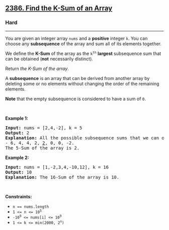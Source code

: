 <h2><a href="https://leetcode.com/problems/find-the-k-sum-of-an-array/">2386. Find the K-Sum of an Array</a></h2><h3>Hard</h3><hr><div><p>You are given an integer array <code>nums</code> and a <strong>positive</strong> integer <code>k</code>. You can choose any <strong>subsequence</strong> of the array and sum all of its elements together.</p>

<p>We define the <strong>K-Sum</strong> of the array as the <code>k<sup>th</sup></code> <strong>largest</strong> subsequence sum that can be obtained (<strong>not</strong> necessarily distinct).</p>

<p>Return <em>the K-Sum of the array</em>.</p>

<p>A <strong>subsequence</strong> is an array that can be derived from another array by deleting some or no elements without changing the order of the remaining elements.</p>

<p><strong>Note</strong> that the empty subsequence is considered to have a sum of <code>0</code>.</p>

<p>&nbsp;</p>
<p><strong>Example 1:</strong></p>

<pre><strong>Input:</strong> nums = [2,4,-2], k = 5
<strong>Output:</strong> 2
<strong>Explanation:</strong> All the possible subsequence sums that we can obtain are the following sorted in decreasing order:
- 6, 4, 4, 2, <u>2</u>, 0, 0, -2.
The 5-Sum of the array is 2.
</pre>

<p><strong>Example 2:</strong></p>

<pre><strong>Input:</strong> nums = [1,-2,3,4,-10,12], k = 16
<strong>Output:</strong> 10
<strong>Explanation:</strong> The 16-Sum of the array is 10.
</pre>

<p>&nbsp;</p>
<p><strong>Constraints:</strong></p>

<ul>
	<li><code>n == nums.length</code></li>
	<li><code>1 &lt;= n &lt;= 10<sup>5</sup></code></li>
	<li><code>-10<sup>9</sup> &lt;= nums[i] &lt;= 10<sup>9</sup></code></li>
	<li><code>1 &lt;= k &lt;= min(2000, 2<sup>n</sup>)</code></li>
</ul>
</div>